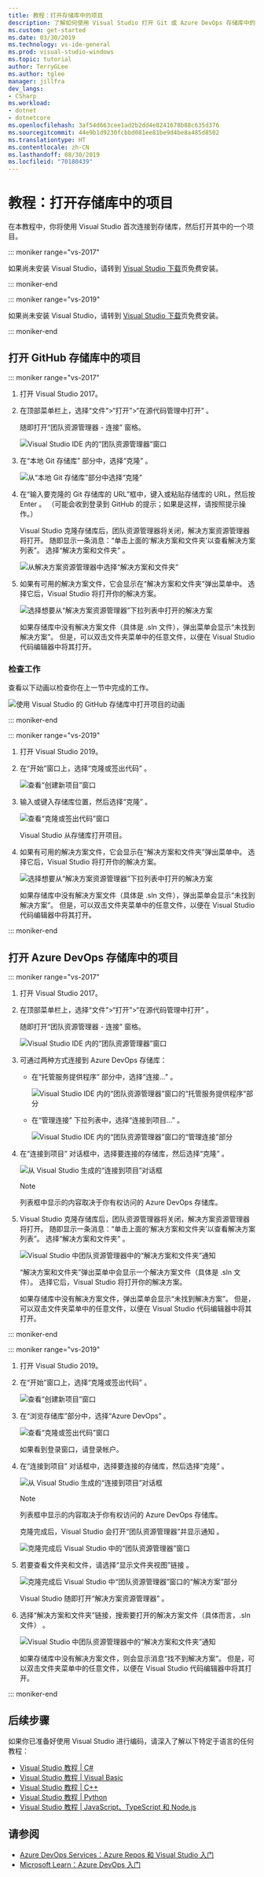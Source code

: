```yaml
---
title: 教程：打开存储库中的项目
description: 了解如何使用 Visual Studio 打开 Git 或 Azure DevOps 存储库中的项目。
ms.custom: get-started
ms.date: 03/30/2019
ms.technology: vs-ide-general
ms.prod: visual-studio-windows
ms.topic: tutorial
author: TerryGLee
ms.author: tglee
manager: jillfra
dev_langs:
- CSharp
ms.workload:
- dotnet
- dotnetcore
ms.openlocfilehash: 3af54d663cee1ad2b2dd4e8241678b88c635d376
ms.sourcegitcommit: 44e9b1d9230fcbbd081ee81be9d4be8a485d8502
ms.translationtype: HT
ms.contentlocale: zh-CN
ms.lasthandoff: 08/30/2019
ms.locfileid: "70180439"
---
```

# <a name="tutorial-open-a-project-from-a-repo"></a>教程：打开存储库中的项目

在本教程中，你将使用 Visual Studio 首次连接到存储库，然后打开其中的一个项目。

::: moniker range="vs-2017"

如果尚未安装 Visual Studio，请转到 [Visual Studio 下载](https://visualstudio.microsoft.com/vs/older-downloads/?utm_medium=microsoft&utm_source=docs.microsoft.com&utm_campaign=vs+2017+download)页免费安装。

::: moniker-end

::: moniker range="vs-2019"

如果尚未安装 Visual Studio，请转到 [Visual Studio 下载](https://visualstudio.microsoft.com/downloads)页免费安装。

::: moniker-end

## <a name="open-a-project-from-a-github-repo"></a>打开 GitHub 存储库中的项目

::: moniker range="vs-2017"

1. 打开 Visual Studio 2017。

1. 在顶部菜单栏上，选择“文件”>“打开”>“在源代码管理中打开”    。

   随即打开“团队资源管理器 - 连接”  窗格。

    ![Visual Studio IDE 内的“团队资源管理器”窗口](./media/open-proj-repo-team-explorer.png)

1. 在“本地 Git 存储库”  部分中，选择“克隆”  。

    ![从“本地 Git 存储库”部分中选择“克隆”](./media/open-proj-repo-local-git-repo-clone.png)

1. 在“输入要克隆的 Git 存储库的 URL”框中，键入或粘贴存储库的 URL，然后按 Enter  。 （可能会收到登录到 GitHub 的提示；如果是这样，请按照提示操作。）

   Visual Studio 克隆存储库后，团队资源管理器将关闭，解决方案资源管理器将打开。 随即显示一条消息：“单击上面的‘解决方案和文件夹’以查看解决方案列表”。  选择“解决方案和文件夹”  。

   ![从解决方案资源管理器中选择“解决方案和文件夹”](./media/open-proj-repo-github-solutions-folders.png)

1. 如果有可用的解决方案文件，它会显示在“解决方案和文件夹”弹出菜单中。 选择它后，Visual Studio 将打开你的解决方案。

   ![选择想要从“解决方案资源管理器”下拉列表中打开的解决方案](./media/open-proj-repo-github-solutions-folders-picker.png)

   如果存储库中没有解决方案文件（具体是 .sln 文件），弹出菜单会显示“未找到解决方案”。 但是，可以双击文件夹菜单中的任意文件，以便在 Visual Studio 代码编辑器中将其打开。

### <a name="review-your-work"></a>检查工作

查看以下动画以检查你在上一节中完成的工作。

   ![使用 Visual Studio 的 GitHub 存储库中打开项目的动画](./media/open-project-from-github.gif)

::: moniker-end

::: moniker range="vs-2019"

1. 打开 Visual Studio 2019。

1. 在“开始”窗口上，选择“克隆或签出代码”  。

   ![查看“创建新项目”窗口](../get-started/media/vs-2019/clone-checkout-code-dark.png)

1. 输入或键入存储库位置，然后选择“克隆”  。

   ![查看“克隆或签出代码”窗口](../get-started/media/vs-2019/clone-checkout-code-git-repo-dark.png)

   Visual Studio 从存储库打开项目。

1. 如果有可用的解决方案文件，它会显示在“解决方案和文件夹”弹出菜单中。 选择它后，Visual Studio 将打开你的解决方案。

   ![选择想要从“解决方案资源管理器”下拉列表中打开的解决方案](./media/open-proj-repo-github-solutions-folders-picker.png)

   如果存储库中没有解决方案文件（具体是 .sln 文件），弹出菜单会显示“未找到解决方案”。 但是，可以双击文件夹菜单中的任意文件，以便在 Visual Studio 代码编辑器中将其打开。

::: moniker-end

## <a name="open-a-project-from-an-azure-devops-repo"></a>打开 Azure DevOps 存储库中的项目

::: moniker range="vs-2017"

1. 打开 Visual Studio 2017。

1. 在顶部菜单栏上，选择“文件”>“打开”>“在源代码管理中打开”    。

   随即打开“团队资源管理器 - 连接”  窗格。

    ![Visual Studio IDE 内的“团队资源管理器”窗口](./media/open-proj-repo-team-explorer.png)

1. 可通过两种方式连接到 Azure DevOps 存储库：

      - 在“托管服务提供程序”  部分中，选择“连接...”  。

        ![Visual Studio IDE 内的“团队资源管理器”窗口的“托管服务提供程序”部分](./media/open-proj-repo-azure-devops.png)

      - 在“管理连接”  下拉列表中，选择“连接到项目...”  。

        ![Visual Studio IDE 内的“团队资源管理器”窗口的“管理连接”部分](./media/open-proj-repo-azuredevops-manage-connections.png)

1. 在“连接到项目”  对话框中，选择要连接的存储库，然后选择“克隆”  。

      ![从 Visual Studio 生成的“连接到项目”对话框](./media/open-proj-azure-devops-connect-cloud-clone.png)

    > [!NOTE]
    > 列表框中显示的内容取决于你有权访问的 Azure DevOps 存储库。

1. Visual Studio 克隆存储库后，团队资源管理器将关闭，解决方案资源管理器将打开。 随即显示一条消息：“单击上面的‘解决方案和文件夹’以查看解决方案列表”。  选择“解决方案和文件夹”  。

      ![Visual Studio 中团队资源管理器中的“解决方案和文件夹”通知](./media/open-proj-repo-solutions-folders.png)

   “解决方案和文件夹”弹出菜单中会显示一个解决方案文件（具体是 .sln 文件）。 选择它后，Visual Studio 将打开你的解决方案。

   如果存储库中没有解决方案文件，弹出菜单会显示“未找到解决方案”。 但是，可以双击文件夹菜单中的任意文件，以便在 Visual Studio 代码编辑器中将其打开。

::: moniker-end

::: moniker range="vs-2019"

1. 打开 Visual Studio 2019。

1. 在“开始”窗口上，选择“克隆或签出代码”  。

   ![查看“创建新项目”窗口](../get-started/media/vs-2019/clone-checkout-code-dark.png)

1. 在“浏览存储库”部分中，选择“Azure DevOps”   。

   ![查看“克隆或签出代码”窗口](../get-started/media/vs-2019/clone-checkout-code-git-repo-dark.png)

   如果看到登录窗口，请登录帐户。

1. 在“连接到项目”  对话框中，选择要连接的存储库，然后选择“克隆”  。

      ![从 Visual Studio 生成的“连接到项目”对话框](./media/open-proj-azure-devops-connect-cloud-clone.png)

    > [!NOTE]
    > 列表框中显示的内容取决于你有权访问的 Azure DevOps 存储库。

   克隆完成后，Visual Studio 会打开“团队资源管理器”并显示通知  。

     ![克隆完成后 Visual Studio 中的“团队资源管理器”窗口](./media/vs-2019/clone-complete-azure-devops.png)

1. 若要查看文件夹和文件，请选择“显示文件夹视图”链接  。

     ![克隆完成后 Visual Studio 中“团队资源管理器”窗口的“解决方案”部分](./media/vs-2019/show-folder-view-azure-devops.png)

     Visual Studio 随即打开“解决方案资源管理器”  。

1. 选择“解决方案和文件夹”链接，搜索要打开的解决方案文件（具体而言，.sln 文件）  。

      ![Visual Studio 中团队资源管理器中的“解决方案和文件夹”通知](./media/open-proj-repo-solutions-folders.png)

   如果存储库中没有解决方案文件，则会显示消息“找不到解决方案”。 但是，可以双击文件夹菜单中的任意文件，以便在 Visual Studio 代码编辑器中将其打开。

::: moniker-end

## <a name="next-steps"></a>后续步骤

如果你已准备好使用 Visual Studio 进行编码，请深入了解以下特定于语言的任何教程：

- [Visual Studio 教程 | C#  ](./csharp/index.yml)
- [Visual Studio 教程 | Visual Basic  ](./visual-basic/index.yml)
- [Visual Studio 教程 | C++  ](/cpp/get-started/tutorial-console-cpp)
- [Visual Studio 教程 | Python  ](/visualstudio/python/)
- [Visual Studio 教程 | JavaScript、TypeScript 和 Node.js    ](/visualstudio/javascript/)

## <a name="see-also"></a>请参阅

- [Azure DevOps Services：Azure Repos 和 Visual Studio 入门](/azure/devops/repos/git/gitquickstart/)
- [Microsoft Learn：Azure DevOps 入门](/learn/modules/get-started-with-devops/)